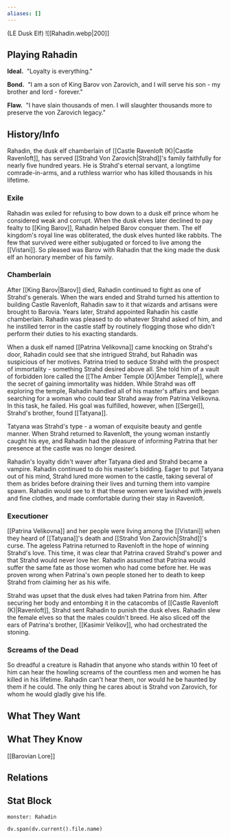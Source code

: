 ```yaml
---
aliases: []
---
```

(LE Dusk Elf)
![[Rahadin.webp|200]]
## Playing Rahadin
**Ideal.** 
"Loyalty is everything."

**Bond.** 
"I am a son of King Barov von Zarovich, and I will serve his son - my brother and lord - forever."

**Flaw.** 
"I have slain thousands of men. I will slaughter thousands more to preserve the von Zarovich legacy."

## History/Info

Rahadin, the dusk elf chamberlain of [[Castle Ravenloft (K)|Castle Ravenloft]], has served [[Strahd Von Zarovich|Strahd]]'s family faithfully for nearly five hundred years. He is Strahd's eternal servant, a longtime comrade-in-arms, and a ruthless warrior who has killed thousands in his lifetime.

### Exile

Rahadin was exiled for refusing to bow down to a dusk elf prince whom he considered weak and corrupt. When the dusk elves later declined to pay fealty to [[King Barov]], Rahadin helped Barov conquer them. The elf kingdom's royal line was obliterated, the dusk elves hunted like rabbits. The few that survived were either subjugated or forced to live among the [[Vistani]]. So pleased was Barov with Rahadin that the king made the dusk elf an honorary member of his family.

### Chamberlain

After [[King Barov|Barov]] died, Rahadin continued to fight as one of Strahd's generals. When the wars ended and Strahd turned his attention to building Castle Ravenloft, Rahadin saw to it that wizards and artisans were brought to Barovia. Years later, Strahd appointed Rahadin his castle chamberlain. Rahadin was pleased to do whatever Strahd asked of him, and he instilled terror in the castle staff by routinely flogging those who didn't perform their duties to his exacting standards.

When a dusk elf named [[Patrina Velikovna]] came knocking on Strahd's door, Rahadin could see that she intrigued Strahd, but Rahadin was suspicious of her motives. Patrina tried to seduce Strahd with the prospect of immortality - something Strahd desired above all. She told him of a vault of forbidden lore called the [[The Amber Temple (X)|Amber Temple]], where the secret of gaining immortality was hidden. While Strahd was off exploring the temple, Rahadin handled all of his master's affairs and began searching for a woman who could tear Strahd away from Patrina Velikovna. In this task, he failed. His goal was fulfilled, however, when [[Sergei]], Strahd's brother, found [[Tatyana]].

Tatyana was Strahd's type - a woman of exquisite beauty and gentle manner. When Strahd returned to Ravenloft, the young woman instantly caught his eye, and Rahadin had the pleasure of informing Patrina that her presence at the castle was no longer desired.

Rahadin's loyalty didn't waver after Tatyana died and Strahd became a vampire. Rahadin continued to do his master's bidding. Eager to put Tatyana out of his mind, Strahd lured more women to the castle, taking several of them as brides before draining their lives and turning them into vampire spawn. Rahadin would see to it that these women were lavished with jewels and fine clothes, and made comfortable during their stay in Ravenloft.

### Executioner

[[Patrina Velikovna]] and her people were living among the [[Vistani]] when they heard of [[Tatyana]]'s death and [[Strahd Von Zarovich|Strahd]]'s curse. The ageless Patrina returned to Ravenloft in the hope of winning Strahd's love. This time, it was clear that Patrina craved Strahd's power and that Strahd would never love her. Rahadin assumed that Patrina would suffer the same fate as those women who had come before her. He was proven wrong when Patrina's own people stoned her to death to keep Strahd from claiming her as his wife.

Strahd was upset that the dusk elves had taken Patrina from him. After securing her body and entombing it in the catacombs of [[Castle Ravenloft (K)|Ravenloft]], Strahd sent Rahadin to punish the dusk elves. Rahadin slew the female elves so that the males couldn't breed. He also sliced off the ears of Patrina's brother, [[Kasimir Velikov]], who had orchestrated the stoning.

### Screams of the Dead

So dreadful a creature is Rahadin that anyone who stands within 10 feet of him can hear the howling screams of the countless men and women he has killed in his lifetime. Rahadin can't hear them, nor would he be haunted by them if he could. The only thing he cares about is Strahd von Zarovich, for whom he would gladly give his life.

## What They Want

## What They Know
[[Barovian Lore]]

## Relations

## Stat Block

```statblock
monster: Rahadin
```

```dataviewjs
dv.span(dv.current().file.name)
```
